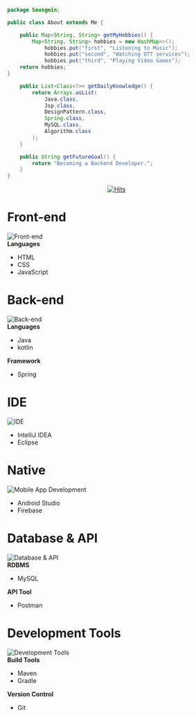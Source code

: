 ```java
package Seungmin;

public class About extends Me {

    public Map<String, String> getMyHobbies() {
        Map<String, String> hobbies = new HashMap<>();
            hobbies.put("first", "Listening to Music");
            hobbies.put("second", "Watching OTT services");
            hobbies.put("third", "Playing Video Games");
    return hobbies;
}

    public List<Class<?>> getDailyKnowledge() {
        return Arrays.asList(
            Java.class,
            Jsp.class,
            DesignPattern.class,
            Spring.class,
            MySQL.class,
            Algorithm.class
        );
    }

    public String getFutureGoal() {
        return "Becoming a Backend Developer.";
    }
}
```

<div align="center">

[![Hits](https://hits.seeyoufarm.com/api/count/incr/badge.svg?url=https%3A%2F%2Fgithub.com%2F&count_bg=%23FFA500&title_bg=%23545454&icon=github.svg&icon_color=%23E7E7E7&title=Views&edge_flat=false)](https://hits.seeyoufarm.com)</div>

# Front-end
![Front-end](https://skillicons.dev/icons?i=html,css,js)<br>
**Languages**
- HTML
- CSS
- JavaScript

# Back-end
![Back-end](https://skillicons.dev/icons?i=java,kotlin,spring)<br>
**Languages**
- Java
- kotlin
  
**Framework**
- Spring


# IDE
![IDE](https://skillicons.dev/icons?i=idea,eclipse)<br>
- IntelliJ IDEA
- Eclipse


# Native
![Mobile App Development](https://skillicons.dev/icons?i=androidstudio,firebase)<br>
- Android Studio
- Firebase


# Database & API
![Database & API](https://skillicons.dev/icons?i=mysql,postman)<br>
**RDBMS**
- MySQL

**API Tool**
- Postman


# Development Tools
![Development Tools](https://skillicons.dev/icons?i=maven,gradle,git)<br>
**Build Tools**
- Maven
- Gradle

**Version Control**
- Git

